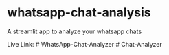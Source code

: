 # whatsapp-chat-analysis
A streamlit app to analyze your whatsapp chats

Live Link:
#   W h a t s A p p - C h a t - A n a l y z e r 
 
 #   C h a t - A n a l y z e r 
 
 
